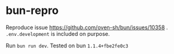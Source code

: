 # bun-repro

Reproduce issue https://github.com/oven-sh/bun/issues/10358 . `.env.development` is included on purpose.

Run `bun run dev`. Tested on bun `1.1.4+fbe2fe0c3`
